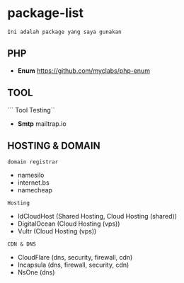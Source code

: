 # package-list

``` Ini adalah package yang saya gunakan ```

## PHP

- **Enum** https://github.com/myclabs/php-enum

## TOOL
``` Tool Testing``
- **Smtp** mailtrap.io

## HOSTING & DOMAIN
``` domain registrar ```
- namesilo
- internet.bs
- namecheap

``` Hosting ```
- IdCloudHost (Shared Hosting, Cloud Hosting (shared))
- DigitalOcean (Cloud Hosting (vps))
- Vultr (Cloud Hosting (vps))

``` CDN & DNS ```
- CloudFlare (dns, security, firewall, cdn)
- Incapsula (dns, firewall, security, cdn)
- NsOne (dns)
